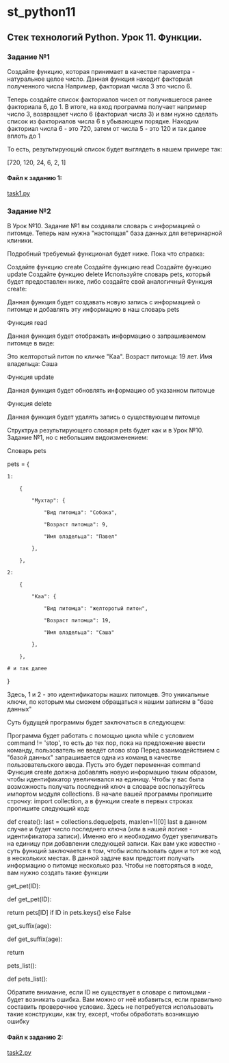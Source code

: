 # st_python11
## Стек технологий Python. Урок 11. Функции.


### Задание №1

Создайте функцию, которая принимает в качестве параметра - натуральное целое число.
Данная функция находит факториал полученного числа
Например, факториал числа 3 это число 6.

Теперь создайте список факториалов чисел от получившегося ранее факториала 6, до 1.
В итоге, на вход программа получает например число 3, возвращает число 6 (факториал числа 3) и вам нужно сделать список из факториалов числа 6 в убывающем порядке. Находим факториал числа 6 - это 720, затем от числа 5 - это 120 и так далее вплоть до 1

То есть, результирующий список будет выглядеть в нашем примере так:

[720, 120, 24, 6, 2, 1]

####  Файл к заданию 1: 
[task1.py](https://github.com/s-getmanov/st_python11/blob/main/task1.py)

### Задание №2

В Урок №10. Задание №1 вы создавали словарь с информацией о питомце. Теперь нам нужна "настоящая" база данных для ветеринарной клиники.

Подробный требуемый функционал будет ниже. Пока что справка:

Создайте функцию create
Создайте функцию read
Создайте функцию update
Создайте функцию delete
Используйте словарь pets, который будет предоставлен ниже, либо создайте свой аналогичный
Функция create:

Данная функция будет создавать новую запись с информацией о питомце и добавлять эту информацию в наш словарь pets

Функция read

Данная функция будет отображать информацию о запрашиваемом питомце в виде:

Это желторотый питон по кличке "Каа". Возраст питомца: 19 лет. Имя владельца: Саша

Функция update

Данная функция будет обновлять информацию об указанном питомце

Функция delete

Данная функция будет удалять запись о существующем питомце

Структруа результирующего словаря pets будет как и в Урок №10. Задание №1, но с небольшим видоизменением:

Словарь pets

pets = {

    1:

        {

            "Мухтар": {

                "Вид питомца": "Собака",

                "Возраст питомца": 9,

                "Имя владельца": "Павел"

            },

        },

    2:

        {

            "Каа": {

                "Вид питомца": "желторотый питон",

                "Возраст питомца": 19,

                "Имя владельца": "Саша"

            },

        },

    # и так далее

}

Здесь, 1 и 2 - это идентификаторы наших питомцев. Это уникальные ключи, по которым мы сможем обращаться к нашим записям в "базе данных"

Суть будущей программы будет заключаться в следующем:

Программа будет работать с помощью цикла while с условием command != 'stop', то есть до тех пор, пока на предложение ввести команду, пользователь не введёт слово stop
Перед взаимодействием с "базой данных" запрашивается одна из команд в качестве пользовательского ввода. Пусть это будет переменная command
Функция create должна добавлять новую информацию таким образом, чтобы идентификатор увеличивался на единицу. Чтобы у вас была возможность получать последний ключ в словаре воспользуйтесь импортом модуля collections. В начале вашей программы пропишите строчку: import collection, а в функции create в первых строках пропишите следующий код:

def create():
last = collections.deque(pets, maxlen=1)[0]
last в данном случае и будет число последнего ключа (или в нашей логике - идентификатора записи). Именно его и необходимо будет увеличивать на единицу при добавлении следующей записи.
Как вам уже известно - суть функций заключается в том, чтобы использовать один и тот же код в нескольких местах. В данной задаче вам предстоит получать информацию о питомце несколько раз. Чтобы не повторяться в коде, вам нужно создать такие функции

get_pet(ID):

def get_pet(ID):

  <!-- # функция, с помощью которой вы получите информацию о питомце в виде словаря

  # сделайте проверку, если питомца с таким ID нету в нашей "базе данных"

  # верните в этом случае False

  # а если питомец всё же есть в "базе данных" - верните информацию о нём

  # выглядеть это может примерно так: -->

  return pets[ID] if ID in pets.keys() else False

get_suffix(age):

def get_suffix(age):

  <!-- # функция, с помощью которой можно получить суффикс

  # 'год', 'года', 'лет'

  # реализацию этой функции вам предстоит придумать самостоятельно

  # функция будет возвращать соответствующую строку -->

  return

pets_list():

def pets_list():

  <!-- # Эта функция будет создана для удобства отображения всего списка питомцев

  # Информацию по каждому питомцу можно вывести с помощью цикла for -->

Обратите внимание, если ID не существует в словаре с питомцами - будет возникать ошибка. Вам можно от неё избавиться, если правильно составить проверочное условие. Здесь не потребуется использовать такие конструкции, как try, except, чтобы обработать возникшую ошибку

####  Файл к заданию 2: 
[task2.py](https://github.com/s-getmanov/st_python11/blob/main/task2.py)
